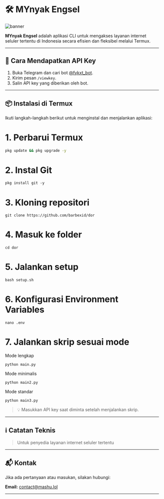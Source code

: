 # 🛠️ MYnyak Engsel

![banner](bnr.png)

**MYnyak Engsel** adalah aplikasi CLI untuk mengakses layanan internet seluler tertentu di Indonesia secara efisien dan fleksibel melalui Termux.

---

## 🔑 Cara Mendapatkan API Key

1. Buka Telegram dan cari bot [@fykxt_bot](https://t.me/fykxt_bot).
2. Kirim pesan `/viewkey`.
3. Salin API key yang diberikan oleh bot.

---

## 📦 Instalasi di Termux

Ikuti langkah-langkah berikut untuk menginstal dan menjalankan aplikasi:

# 1. Perbarui Termux
```bash
pkg update && pkg upgrade -y
```
# 2. Instal Git
```
pkg install git -y
```
# 3. Kloning repositori
```
git clone https://github.com/barbexid/dor
```
# 4. Masuk ke folder
```
cd dor
```
# 5. Jalankan setup
```
bash setup.sh
```
# 6. Konfigurasi Environment Variables
```
nano .env
```
# 7. Jalankan skrip sesuai mode
Mode lengkap
```
python main.py
```
Mode minimalis
```
python main2.py
```
Mode standar
```
python main3.py
```

> 💡 Masukkan API key saat diminta setelah menjalankan skrip.

---

## ℹ️ Catatan Teknis

> Untuk penyedia layanan internet seluler tertentu

---

## 📬 Kontak

Jika ada pertanyaan atau masukan, silakan hubungi:

**Email:** [contact@mashu.lol](mailto:contact@mashu.lol)

---
